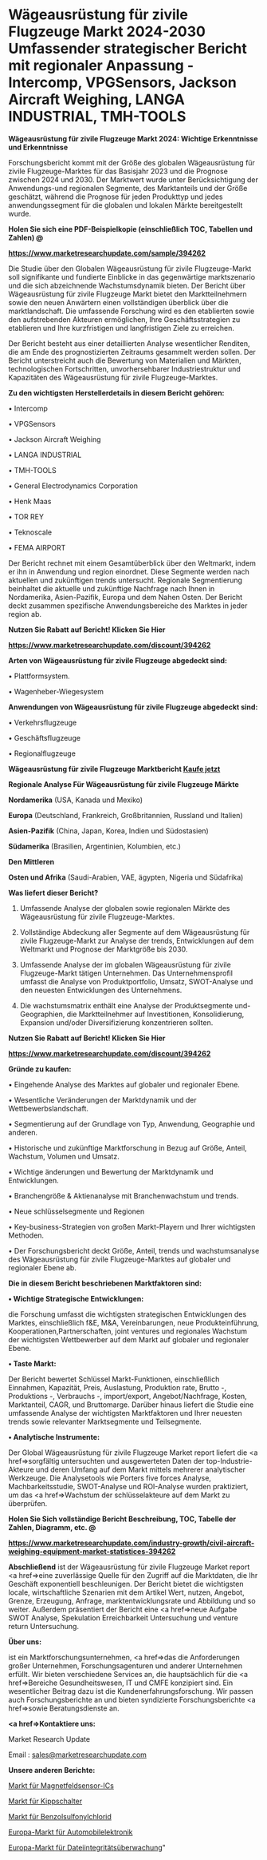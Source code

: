 # Wägeausrüstung für zivile Flugzeuge Markt 2024-2030 Umfassender strategischer Bericht mit regionaler Anpassung - Intercomp, VPGSensors, Jackson Aircraft Weighing, LANGA INDUSTRIAL, TMH-TOOLS

<strong>Wägeausrüstung für zivile Flugzeuge Markt 2024: Wichtige Erkenntnisse und Erkenntnisse</strong>

Forschungsbericht kommt mit der Größe des globalen Wägeausrüstung für zivile Flugzeuge-Marktes für das Basisjahr 2023 und die Prognose zwischen 2024 und 2030. Der Marktwert wurde unter Berücksichtigung der Anwendungs-und regionalen Segmente, des Marktanteils und der Größe geschätzt, während die Prognose für jeden Produkttyp und jedes anwendungssegment für die globalen und lokalen Märkte bereitgestellt wurde.



<strong>Holen Sie sich eine PDF-Beispielkopie (einschließlich TOC, Tabellen und Zahlen) @
</strong>

<strong><a href=https://www.marketresearchupdate.com/sample/394262>

<strong>https://www.marketresearchupdate.com/sample/394262</u></font></a></strong></strong>

Die Studie über den Globalen Wägeausrüstung für zivile Flugzeuge-Markt soll signifikante und fundierte Einblicke in das gegenwärtige marktszenario und die sich abzeichnende Wachstumsdynamik bieten. Der Bericht über Wägeausrüstung für zivile Flugzeuge Markt bietet den Marktteilnehmern sowie den neuen Anwärtern einen vollständigen überblick über die marktlandschaft. Die umfassende Forschung wird es den etablierten sowie den aufstrebenden Akteuren ermöglichen, Ihre Geschäftsstrategien zu etablieren und Ihre kurzfristigen und langfristigen Ziele zu erreichen.

Der Bericht besteht aus einer detaillierten Analyse wesentlicher Renditen, die am Ende des prognostizierten Zeitraums gesammelt werden sollen. Der Bericht unterstreicht auch die Bewertung von Materialien und Märkten, technologischen Fortschritten, unvorhersehbarer Industriestruktur und Kapazitäten des Wägeausrüstung für zivile Flugzeuge-Marktes.



<strong>Zu den wichtigsten Herstellerdetails in diesem Bericht gehören:</strong>

• Intercomp

• VPGSensors

• Jackson Aircraft Weighing

• LANGA INDUSTRIAL

• TMH-TOOLS

• General Electrodynamics Corporation

• Henk Maas

• TOR REY

• Teknoscale

• FEMA AIRPORT

Der Bericht rechnet mit einem Gesamtüberblick über den Weltmarkt, indem er ihn in Anwendung und region einordnet. Diese Segmente werden nach aktuellen und zukünftigen trends untersucht. Regionale Segmentierung beinhaltet die aktuelle und zukünftige Nachfrage nach Ihnen in Nordamerika, Asien-Pazifik, Europa und dem Nahen Osten. Der Bericht deckt zusammen spezifische Anwendungsbereiche des Marktes in jeder region ab.



<strong>Nutzen Sie Rabatt auf Bericht! Klicken Sie Hier
</strong>

<strong><a href=https://www.marketresearchupdate.com/discount/394262>https://www.marketresearchupdate.com/discount/394262</b></u></font></strong></a>



<strong>Arten von Wägeausrüstung für zivile Flugzeuge abgedeckt sind:</strong>

• Plattformsystem.

• Wagenheber-Wiegesystem



<strong>Anwendungen von Wägeausrüstung für zivile Flugzeuge abgedeckt sind:</strong>

• Verkehrsflugzeuge

• Geschäftsflugzeuge

• Regionalflugzeuge



<strong>Wägeausrüstung für zivile Flugzeuge Marktbericht <a href=https://www.marketresearchupdate.com/buynow/394262>Kaufe jetzt</a></strong>



<strong>Regionale Analyse Für Wägeausrüstung für zivile Flugzeuge Märkte</strong>



<strong>Nordamerika</strong> (USA, Kanada und Mexiko)



<strong>Europa</strong> (Deutschland, Frankreich, Großbritannien, Russland und Italien)



<strong>Asien-Pazifik</strong> (China, Japan, Korea, Indien und Südostasien)



<strong>Südamerika</strong> (Brasilien, Argentinien, Kolumbien, etc.)



<strong>Den Mittleren</strong> 

<strong>Osten und Afrika</strong> (Saudi-Arabien, VAE, ägypten, Nigeria und Südafrika)



<strong>Was liefert dieser Bericht?</strong>

1. Umfassende Analyse der globalen sowie regionalen Märkte des Wägeausrüstung für zivile Flugzeuge-Marktes.

2. Vollständige Abdeckung aller Segmente auf dem Wägeausrüstung für zivile Flugzeuge-Markt zur Analyse der trends, Entwicklungen auf dem Weltmarkt und Prognose der Marktgröße bis 2030.

3. Umfassende Analyse der im globalen Wägeausrüstung für zivile Flugzeuge-Markt tätigen Unternehmen. Das Unternehmensprofil umfasst die Analyse von Produktportfolio, Umsatz, SWOT-Analyse und den neuesten Entwicklungen des Unternehmens.

4. Die wachstumsmatrix enthält eine Analyse der Produktsegmente und-Geographien, die Marktteilnehmer auf Investitionen, Konsolidierung, Expansion und/oder Diversifizierung konzentrieren sollten.



<strong>Nutzen Sie Rabatt auf Bericht! Klicken Sie Hier
</strong>

<strong><a href=https://www.marketresearchupdate.com/discount/394262>https://www.marketresearchupdate.com/discount/394262</b></u></font></strong></a>



<strong>Gründe zu kaufen:</strong>

• Eingehende Analyse des Marktes auf globaler und regionaler Ebene.

• Wesentliche Veränderungen der Marktdynamik und der Wettbewerbslandschaft.

• Segmentierung auf der Grundlage von Typ, Anwendung, Geographie und anderen.

• Historische und zukünftige Marktforschung in Bezug auf Größe, Anteil, Wachstum, Volumen und Umsatz.

• Wichtige änderungen und Bewertung der Marktdynamik und Entwicklungen.

• Branchengröße &amp; Aktienanalyse mit Branchenwachstum und trends.

• Neue schlüsselsegmente und Regionen

• Key-business-Strategien von großen Markt-Playern und Ihrer wichtigsten Methoden.

• Der Forschungsbericht deckt Größe, Anteil, trends und wachstumsanalyse des Wägeausrüstung für zivile Flugzeuge-Marktes auf globaler und regionaler Ebene ab.



<strong>Die in diesem Bericht beschriebenen Marktfaktoren sind:</strong>



<strong>• Wichtige Strategische Entwicklungen:</strong>

die Forschung umfasst die wichtigsten strategischen Entwicklungen des Marktes, einschließlich f&amp;E, M&amp;A, Vereinbarungen, neue Produkteinführung, Kooperationen,Partnerschaften, joint ventures und regionales Wachstum der wichtigsten Wettbewerber auf dem Markt auf globaler und regionaler Ebene.



<strong>• Taste Markt:</strong>

Der Bericht bewertet Schlüssel Markt-Funktionen, einschließlich Einnahmen, Kapazität, Preis, Auslastung, Produktion rate, Brutto -, Produktions -, Verbrauchs -, import/export, Angebot/Nachfrage, Kosten, Marktanteil, CAGR, und Bruttomarge. Darüber hinaus liefert die Studie eine umfassende Analyse der wichtigsten Marktfaktoren und Ihrer neuesten trends sowie relevanter Marktsegmente und Teilsegmente.



<strong>• Analytische Instrumente:</strong>

Der Global Wägeausrüstung für zivile Flugzeuge Market report liefert die <a href=>sorgf</a>ältig untersuchten und ausgewerteten Daten der top-Industrie-Akteure und deren Umfang auf dem Markt mittels mehrerer analytischer Werkzeuge. Die Analysetools wie Porters five forces Analyse, Machbarkeitsstudie, SWOT-Analyse und ROI-Analyse wurden praktiziert, um das <a href=>Wachstum</a> der schlüsselakteure auf dem Markt zu überprüfen.



<strong>Holen Sie Sich vollständige Bericht Beschreibung, TOC, Tabelle der Zahlen, Diagramm, etc. @ </strong>

<strong><a href=https://www.marketresearchupdate.com/industry-growth/civil-aircraft-weighing-equipment-market-statistices-394262>https://www.marketresearchupdate.com/industry-growth/civil-aircraft-weighing-equipment-market-statistices-394262</a></font></strong>



<strong>Abschließend</strong> ist der Wägeausrüstung für zivile Flugzeuge Market report <a href=>eine</a> zuverlässige Quelle für den Zugriff auf die Marktdaten, die Ihr Geschäft exponentiell beschleunigen. Der Bericht bietet die wichtigsten locale, wirtschaftliche Szenarien mit dem Artikel Wert, nutzen, Angebot, Grenze, Erzeugung, Anfrage, marktentwicklungsrate und Abbildung und so weiter. Außerdem präsentiert der Bericht eine <a href=>neue</a> Aufgabe SWOT Analyse, Spekulation Erreichbarkeit Untersuchung und venture return Untersuchung.



<strong>Über uns:</strong>

 ist ein Marktforschungsunternehmen, <a href=>das</a> die Anforderungen großer Unternehmen, Forschungsagenturen und anderer Unternehmen erfüllt. Wir bieten verschiedene Services an, die hauptsächlich für die <a href=>Bereiche</a> Gesundheitswesen, IT und CMFE konzipiert sind. Ein wesentlicher Beitrag dazu ist die Kundenerfahrungsforschung. Wir passen auch Forschungsberichte an und bieten syndizierte Forschungsberichte <a href=>sowie</a> Beratungsdienste an.



<strong><a href=>Kontaktiere uns:</a></strong>

Market Research Update

Email : sales@marketresearchupdate.com



<strong>Unsere anderen Berichte:</strong>

<a href=https://www.linkedin.com/pulse/magnetic-field-sensing-ics-market-size-share>Markt für Magnetfeldsensor-ICs</a>

<a href=https://www.linkedin.com/pulse/toggle-switches-market-size-historical-growth>Markt für Kippschalter</a>

<a href=https://www.linkedin.com/pulse/benzenesulfonyl-chloride-market-size-trends>Markt für Benzolsulfonylchlorid</a>

<a href=https://www.linkedin.com/pulse/europe-automotive-electronics-market-2023-usd>Europa-Markt für Automobilelektronik</a>

<a href=https://www.linkedin.com/pulse/europe-file-integrity-monitoring-market-2023>Europa-Markt für Dateiintegritätsüberwachung</a>"
